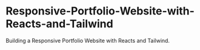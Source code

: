 # Responsive-Portfolio-Website-with-Reacts-and-Tailwind
Building a Responsive Portfolio  Website with Reacts and Tailwind. 
